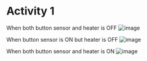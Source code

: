 # Activity 1
When both button sensor and heater is OFF
![image](https://user-images.githubusercontent.com/80700297/116536859-19eeab80-a903-11eb-9e9b-9d6633ed26ea.PNG)

When button sensor is ON but heater is  OFF
![image](https://user-images.githubusercontent.com/80700297/116562765-136f2c80-a921-11eb-9fef-11730ee1954c.PNG)

When both button sensor and heater is ON
![image](https://user-images.githubusercontent.com/80700297/116562235-9d6ac580-a920-11eb-9cbf-b751d90e7219.PNG)

